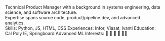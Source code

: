 Technical Product Manager with a background in systems engineering, data science, and software architecture. <br>
Expertise spans source code, product/pipeline dev, and advanced analytics. <br>
Skills: Python, JS, HTML, CSS
Experiences: Infor, Viasat, Ivanti 
Education: Cal Poly IE, Springboard Advanced ML 
Interests: 🏈 🏀 🏐 🌇 🏃🏽

